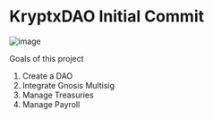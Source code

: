 # KryptxDAO Initial Commit

![image](https://user-images.githubusercontent.com/104776555/231207803-28c07760-fb66-40cb-ab89-b716f43cb630.png)


Goals of this project 

1. Create a DAO 
2. Integrate Gnosis Multisig
3. Manage Treasuries
4. Manage Payroll
